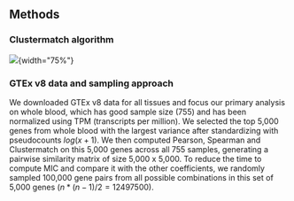 ## Methods

### Clustermatch algorithm

<!-- 
Latex algorithm available in:
https://www.overleaf.com/read/dsyjdrdjqjcp

1. Download PDF from Overleaf
2. pdfcrop clustermatch_algorithm.pdf clustermatch_algorithm.pdf
3. pdf2svg clustermatch_algorithm.pdf clustermatch_algorithm.svg
 -->

![
](images/intro/clustermatch_algorithm.svg "Clustermatch algorithm"){width="75%"}


### GTEx v8 data and sampling approach

We downloaded GTEx v8 data for all tissues and focus our primary analysis on whole blood, which has good sample size (755) and has been normalized using TPM (transcripts per million).
We selected the top 5,000 genes from whole blood with the largest variance after standardizing with pseudocounts $log(x + 1)$.
We then computed Pearson, Spearman and Clustermatch on this 5,000 genes across all 755 samples, generating a pairwise similarity matrix of size 5,000 x 5,000.
To reduce the time to compute MIC and compare it with the other coefficients, we randomly sampled 100,000 gene pairs from all possible combinations in this set of 5,000 genes ($n * (n-1) / 2=12497500$).